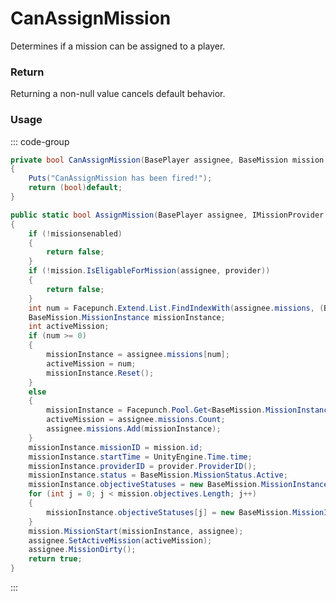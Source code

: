 # CanAssignMission
<Badge type="info" text="Mission"/><Badge type="danger" text="Carbon Compatible"/><Badge type="warning" text="Oxide Compatible"/>
Determines if a mission can be assigned to a player.

### Return
Returning a non-null value cancels default behavior.

### Usage
::: code-group
```csharp [Example]
private bool CanAssignMission(BasePlayer assignee, BaseMission mission, IMissionProvider provider)
{
	Puts("CanAssignMission has been fired!");
	return (bool)default;
}
```
```csharp [Source — Assembly-CSharp @ BaseMission]
public static bool AssignMission(BasePlayer assignee, IMissionProvider provider, BaseMission mission)
{
	if (!missionsenabled)
	{
		return false;
	}
	if (!mission.IsEligableForMission(assignee, provider))
	{
		return false;
	}
	int num = Facepunch.Extend.List.FindIndexWith(assignee.missions, (BaseMission.MissionInstance i) => i.missionID, mission.id);
	BaseMission.MissionInstance missionInstance;
	int activeMission;
	if (num >= 0)
	{
		missionInstance = assignee.missions[num];
		activeMission = num;
		missionInstance.Reset();
	}
	else
	{
		missionInstance = Facepunch.Pool.Get<BaseMission.MissionInstance>();
		activeMission = assignee.missions.Count;
		assignee.missions.Add(missionInstance);
	}
	missionInstance.missionID = mission.id;
	missionInstance.startTime = UnityEngine.Time.time;
	missionInstance.providerID = provider.ProviderID();
	missionInstance.status = BaseMission.MissionStatus.Active;
	missionInstance.objectiveStatuses = new BaseMission.MissionInstance.ObjectiveStatus[mission.objectives.Length];
	for (int j = 0; j < mission.objectives.Length; j++)
	{
		missionInstance.objectiveStatuses[j] = new BaseMission.MissionInstance.ObjectiveStatus();
	}
	mission.MissionStart(missionInstance, assignee);
	assignee.SetActiveMission(activeMission);
	assignee.MissionDirty();
	return true;
}

```
:::
